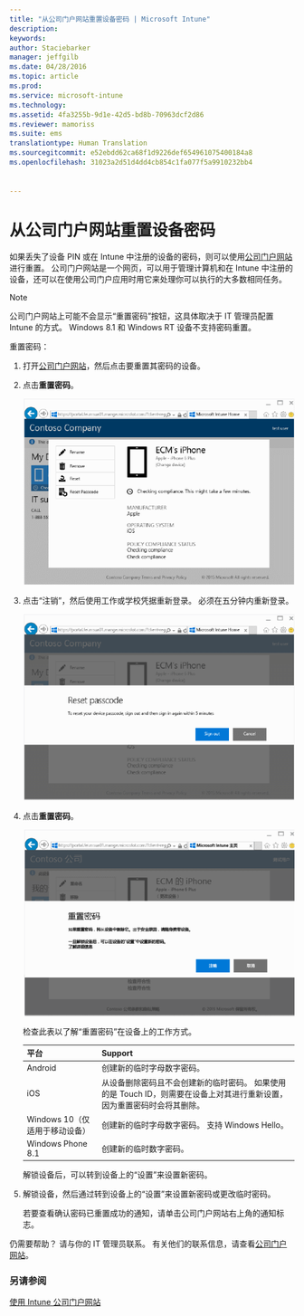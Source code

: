 ```yaml
---
title: "从公司门户网站重置设备密码 | Microsoft Intune"
description: 
keywords: 
author: Staciebarker
manager: jeffgilb
ms.date: 04/28/2016
ms.topic: article
ms.prod: 
ms.service: microsoft-intune
ms.technology: 
ms.assetid: 4fa3255b-9d1e-42d5-bd8b-70963dcf2d86
ms.reviewer: mamoriss
ms.suite: ems
translationtype: Human Translation
ms.sourcegitcommit: e52ebdd62ca68f1d9226def654961075400184a8
ms.openlocfilehash: 31023a2d51d4dd4cb854c1fa077f5a9910232bb4


---
```



# 从公司门户网站重置设备密码

如果丢失了设备 PIN 或在 Intune 中注册的设备的密码，则可以使用[公司门户网站](http://portal.manage.microsoft.com)进行重置。 公司门户网站是一个网页，可以用于管理计算机和在 Intune 中注册的设备，还可以在使用公司门户应用时用它来处理你可以执行的大多数相同任务。

> [!NOTE] 
> 公司门户网站上可能不会显示“重置密码”按钮，这具体取决于 IT 管理员配置 Intune 的方式。 Windows 8.1 和 Windows RT 设备不支持密码重置。

重置密码：

1.  打开[公司门户网站](http://portal.manage.microsoft.com)，然后点击要重置其密码的设备。

2.  点击**重置密码**。

    ![tap-passcode-to-reset](./media/iwp-1-tap-reset-passcode.png)

3.  点击“注销”，然后使用工作或学校凭据重新登录。 必须在五分钟内重新登录。

    ![sign-out-sign-back-in](./media/iwp-2-sign-out.png)

4.  点击**重置密码**。

    ![tap-reset-passcode](./media/iwp-3-tap-reset-passcode-after-signin.png)

    检查此表以了解“重置密码”在设备上的工作方式。

    |平台|Support|
    |------------|-----------|
    |Android|创建新的临时字母数字密码。|
    |iOS|从设备删除密码且不会创建新的临时密码。 如果使用的是 Touch ID，则需要在设备上对其进行重新设置，因为重置密码时会将其删除。|
    |Windows 10（仅适用于移动设备）|创建新的临时字母数字密码。 支持 Windows Hello。|
    |Windows Phone 8.1|创建新的临时数字密码。|
    解锁设备后，可以转到设备上的“设置”来设置新密码。

5.  解锁设备，然后通过转到设备上的“设置”来设置新密码或更改临时密码。

    若要查看确认密码已重置成功的通知，请单击公司门户网站右上角的通知标志。

仍需要帮助？ 请与你的 IT 管理员联系。 有关他们的联系信息，请查看[公司门户网站](http://portal.manage.microsoft.com)。

### 另请参阅
[使用 Intune 公司门户网站](using-the-intune-company-portal-website.md)


<!--HONumber=Jun16_HO4-->


